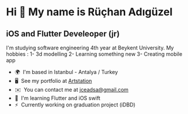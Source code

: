 Hi 👋 My name is Rüçhan Adıgüzel
================================

iOS and Flutter Develeoper (jr)
-------------------------------

I'm studying software engineering 4th year at Beykent University. My hobbies : 1- 3d modelling 2- Learning something new 3- Creating mobile app

*   🌍  I'm based in Istanbul - Antalya / Turkey
*   🖥️  See my portfolio at [Artstation](http://artstation.com/mithril07)
*   ✉️  You can contact me at [jceadsa@gmail.com](mailto:jceadsa@gmail.com)
*   🧠  I'm learning Flutter and iOS swift
*   ⚡  Currently working on graduation project (iDBD)
